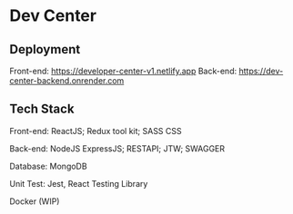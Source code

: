 # Dev Center

## Deployment
Front-end: https://developer-center-v1.netlify.app
Back-end: https://dev-center-backend.onrender.com

## Tech Stack
Front-end: ReactJS; Redux tool kit; SASS CSS

Back-end: NodeJS ExpressJS; RESTAPI; JTW; SWAGGER

Database: MongoDB

Unit Test: Jest, React Testing Library

Docker (WIP)
